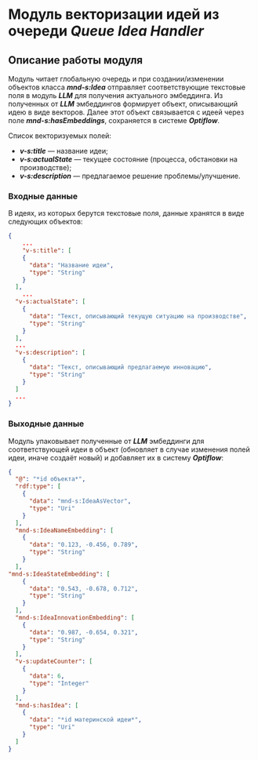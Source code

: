 # **Модуль векторизации идей из очереди *Queue Idea Handler***
## Описание работы модуля

Модуль читает глобальную очередь и при создании/изменении объектов класса ***mnd-s:Idea*** отправляет соответствующие текстовые поля в модуль ***LLM*** для получения актуального эмбеддинга. Из полученных от ***LLM*** эмбеддингов формирует объект, описывающий идею в виде векторов. Далее этот объект связывается с идеей через поле ***mnd-s:hasEmbeddings***, сохраняется в системе ***Optiflow***.

Список векторизуемых полей:

- ***v-s:title*** — название идеи;
- ***v-s:actualState*** — текущее состояние (процесса, обстановки на производстве);
- ***v-s:description*** — предлагаемое решение проблемы/улучшение.

### Входные данные

В идеях, из которых берутся текстовые поля, данные хранятся в виде следующих объектов:

```json
{
    ...
    "v-s:title": [
    {
      "data": "Название идеи",
      "type": "String"
    }
  ],
    ...
  "v-s:actualState": [
    {
      "data": "Текст, описывающий текущую ситуацию на производстве",
      "type": "String"
    }
  ],
  ...
  "v-s:description": [
    {
      "data": "Текст, описывающий предлагаемую инновацию",
      "type": "String"
    }
  ]
  ...
}
```

### Выходные данные

Модуль упаковывает полученные от ***LLM*** эмбеддинги для соответствующей идеи в объект (обновляет в случае изменения полей идеи, иначе создаёт новый) и добавляет их в систему ***Optiflow***:

```json
{
  "@": "*id объекта*",
  "rdf:type": [
    {
      "data": "mnd-s:IdeaAsVector",
      "type": "Uri"
    }
  ],
  "mnd-s:IdeaNameEmbedding": [
    {
      "data": "0.123, -0.456, 0.789",
      "type": "String"
    }
  ],
"mnd-s:IdeaStateEmbedding": [
    {
      "data": "0.543, -0.678, 0.712",
      "type": "String"
    }
  ],
  "mnd-s:IdeaInnovationEmbedding": [
    {
      "data": "0.987, -0.654, 0.321",
      "type": "String"
    }
  ],
  "v-s:updateCounter": [
    {
      "data": 6,
      "type": "Integer"
    }
  ],
  "mnd-s:hasIdea": [
    {
      "data": "*id материнской идеи*",
      "type": "Uri"
    }
  ]
}
```